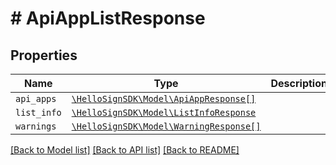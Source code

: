 # # ApiAppListResponse



## Properties

Name | Type | Description | Notes
------------ | ------------- | ------------- | -------------
| `api_apps` | [```\HelloSignSDK\Model\ApiAppResponse[]```](ApiAppResponse.md) |    |  |
| `list_info` | [```\HelloSignSDK\Model\ListInfoResponse```](ListInfoResponse.md) |    |  |
| `warnings` | [```\HelloSignSDK\Model\WarningResponse[]```](WarningResponse.md) |    |  |

[[Back to Model list]](../../README.md#models) [[Back to API list]](../../README.md#endpoints) [[Back to README]](../../README.md)
